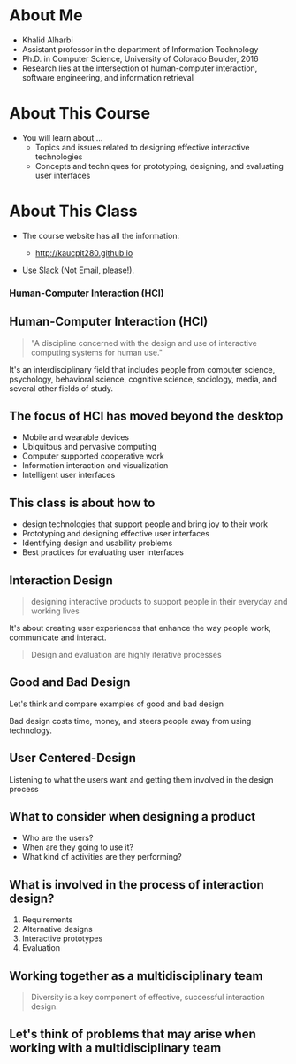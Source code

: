 # About Me

- Khalid Alharbi
- Assistant professor in the department of Information Technology
- Ph.D. in Computer Science, University of Colorado Boulder, 2016
- Research lies at the intersection of human-computer interaction, software engineering, and information retrieval


# About This Course
- You will learn about ...
  - Topics and issues related to designing effective interactive technologies
  - Concepts and techniques for prototyping, designing, and evaluating user interfaces


# About This Class
- The course website has all the information:
  - <a href="http://kaucpit280.github.io" target="_blank">http://kaucpit280.github.io</a>

- <a href="https://kau-cpit280.slack.com/shared_invite/MTM3MTA5Mzc4MDUxLTE0ODYyOTQzODQtZTc5YWMyMjA4Yw">Use Slack</a> (Not Email, please!).


### Human-Computer Interaction (HCI)


## Human-Computer Interaction (HCI)
> "A discipline concerned with the design and use of interactive computing systems for human use."

It's an interdisciplinary field that includes people from computer science, psychology, behavioral science, cognitive science, sociology, media, and several other fields of study.


## The focus of HCI has moved beyond the desktop

- Mobile and wearable devices
- Ubiquitous and pervasive computing
- Computer supported cooperative work
- Information interaction and visualization
- Intelligent user interfaces


## This class is about how to
- design technologies that support people and bring joy to their work
- Prototyping and designing effective user interfaces
- Identifying design and usability problems
- Best practices for evaluating user interfaces


## Interaction Design

> designing interactive products to support people in their everyday and working lives

It's about creating user experiences that enhance the way people work, communicate and interact.


> Design and evaluation are highly iterative processes


## Good and Bad Design
Let's think and compare examples of good and bad design


Bad design costs time, money, and steers people away from using technology.


## User Centered-Design
Listening to what the users want and getting them involved in the design process


## What to consider when designing a product
 - Who are the users?
 - When are they going to use it?
 - What kind of activities are they performing?


## What is involved in the process of interaction design?

1. Requirements
2. Alternative designs
3. Interactive prototypes
4. Evaluation


## Working together as a multidisciplinary team

> Diversity is a key component of effective, successful interaction design. 


## Let's think of problems that may arise when working with a multidisciplinary team
